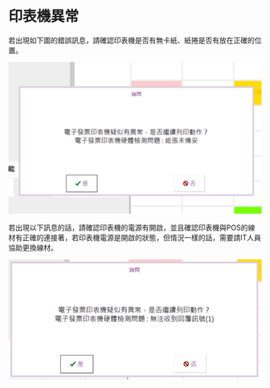 # 印表機異常

若出現如下圖的錯誤訊息，請確認印表機是否有無卡紙、紙捲是否有放在正確的位置。

![](../.gitbook/assets/6%20%2814%29.png)

若出現以下訊息的話，請確認印表機的電源有開啟，並且確認印表機與POS的線材有正確的連接著，若印表機電源是開啟的狀態，但情況一樣的話，需要請IT人員協助更換線材。

![](../.gitbook/assets/7%20%2810%29.png)

